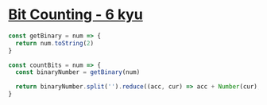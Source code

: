 # [Bit Counting - 6 kyu](https://www.codewars.com/kata/526571aae218b8ee490006f4)

```javascript
const getBinary = num => {
  return num.toString(2)
}

const countBits = num => {
  const binaryNumber = getBinary(num)

  return binaryNumber.split('').reduce((acc, cur) => acc + Number(cur), 0)
}
```
